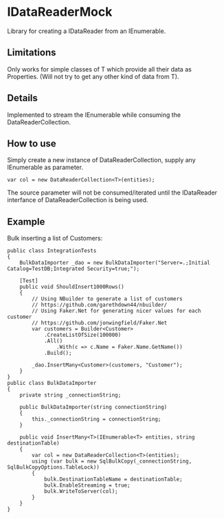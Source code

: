 # IDataReaderMock
Library for creating a IDataReader from an IEnumerable<T>.

## Limitations
Only works for simple classes of T which provide all their data as Properties.
(Will not try to get any other kind of data from T).

## Details
Implemented to stream the IEnumerable while consuming the DataReaderCollection.

## How to use
Simply create a new instance of DataReaderCollection<T>, supply any IEnumerable<T> as parameter.

    var col = new DataReaderCollection<T>(entities);

The source parameter will not be consumed/iterated until the IDataReader interfance of DataReaderCollection is being used.


## Example
Bulk inserting a list of Customers:

    public class IntegrationTests
    {
        BulkDataImporter _dao = new BulkDataImporter("Server=.;Initial Catalog=TestDB;Integrated Security=true;");

        [Test]
        public void ShouldInsert1000Rows()
        {
            // Using NBuilder to generate a list of customers
            // https://github.com/garethdown44/nbuilder/
            // Using Faker.Net for generating nicer values for each customer
            // https://github.com/jonwingfield/Faker.Net
            var customers = Builder<Customer>
                .CreateListOfSize(100000)
                .All()
                    .With(c => c.Name = Faker.Name.GetName())
                .Build();

            _dao.InsertMany<Customer>(customers, "Customer");
        }
    }
    public class BulkDataImporter
    {
        private string _connectionString;

        public BulkDataImporter(string connectionString)
        {
            this._connectionString = connectionString;
        }

        public void InsertMany<T>(IEnumerable<T> entities, string destinationTable)
        {
            var col = new DataReaderCollection<T>(entities);
            using (var bulk = new SqlBulkCopy(_connectionString, SqlBulkCopyOptions.TableLock))
            {
                bulk.DestinationTableName = destinationTable;
                bulk.EnableStreaming = true;
                bulk.WriteToServer(col);
            }
        }
    }
